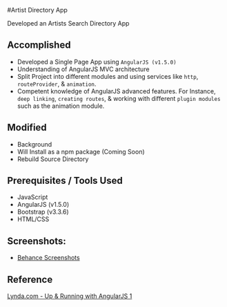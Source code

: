 #Artist Directory App

Developed an Artists Search Directory App 

## Accomplished
* Developed a Single Page App using `AngularJS (v1.5.0)`
* Understanding of AngularJS MVC architecture 
* Split Project into different modules and using services like `http`, `routeProvider`, & `animation`. 
* Competent knowledge of AngularJS advanced features. For Instance,  `deep linking`, `creating routes`, & working with different `plugin modules` such as the animation module.

## Modified
* Background
* Will Install as a npm package (Coming Soon)
* Rebuild Source Directory

## Prerequisites / Tools Used

* JavaScript
* AngularJS (v1.5.0)
* Bootstrap (v3.3.6)
* HTML/CSS

## Screenshots:

* [Behance Screenshots](http://)

## Reference

[Lynda.com - Up & Running with AngularJS 1](http://www.lynda.com/AngularJS-tutorials/Up-Running-AngularJS/154414-2.html?tsd=1)
